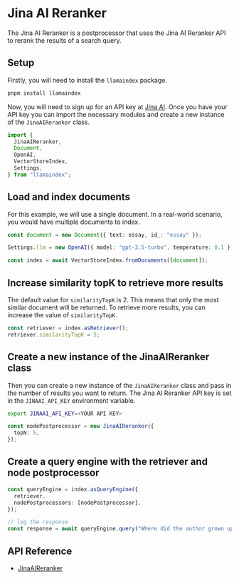 # Jina AI Reranker

The Jina AI Reranker is a postprocessor that uses the Jina AI Reranker API to rerank the results of a search query.

## Setup

Firstly, you will need to install the `llamaindex` package.

```bash
pnpm install llamaindex
```

Now, you will need to sign up for an API key at [Jina AI](https://jina.ai/reranker). Once you have your API key you can import the necessary modules and create a new instance of the `JinaAIReranker` class.

```ts
import {
  JinaAIReranker,
  Document,
  OpenAI,
  VectorStoreIndex,
  Settings,
} from "llamaindex";
```

## Load and index documents

For this example, we will use a single document. In a real-world scenario, you would have multiple documents to index.

```ts
const document = new Document({ text: essay, id_: "essay" });

Settings.llm = new OpenAI({ model: "gpt-3.5-turbo", temperature: 0.1 });

const index = await VectorStoreIndex.fromDocuments([document]);
```

## Increase similarity topK to retrieve more results

The default value for `similarityTopK` is 2. This means that only the most similar document will be returned. To retrieve more results, you can increase the value of `similarityTopK`.

```ts
const retriever = index.asRetriever();
retriever.similarityTopK = 5;
```

## Create a new instance of the JinaAIReranker class

Then you can create a new instance of the `JinaAIReranker` class and pass in the number of results you want to return.
The Jina AI Reranker API key is set in the `JINAAI_API_KEY` environment variable.

```bash
export JINAAI_API_KEY=<YOUR API KEY>
```

```ts
const nodePostprocessor = new JinaAIReranker({
  topN: 5,
});
```

## Create a query engine with the retriever and node postprocessor

```ts
const queryEngine = index.asQueryEngine({
  retriever,
  nodePostprocessors: [nodePostprocessor],
});

// log the response
const response = await queryEngine.query("Where did the author grown up?");
```

## API Reference

- [JinaAIReranker](../../api/classes/JinaAIReranker.md)
